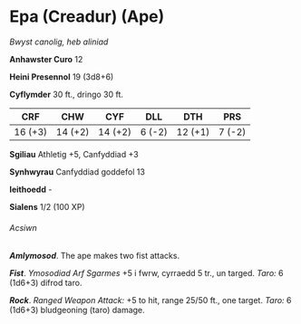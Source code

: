 # Epa (Creadur) (Ape)

*Bwyst canolig, heb aliniad*

**Anhawster Curo** 12

**Heini Presennol** 19 (3d8+6)

**Cyflymder** 30 ft., dringo 30 ft.

| CRF     | CHW     | CYF     | DLL    | DTH     | PRS    |
|---------|---------|---------|--------|---------|--------|
| 16 (+3) | 14 (+2) | 14 (+2) | 6 (-2) | 12 (+1) | 7 (-2) |

**Sgiliau** Athletig +5, Canfyddiad +3

**Synhwyrau** Canfyddiad goddefol 13

**Ieithoedd** -

**Sialens** 1/2 (100 XP)

###### Acsiwn

***Amlymosod***. The ape makes two fist attacks.

***Fist***. *Ymosodiad Arf Sgarmes* +5 i fwrw, cyrraedd 5 tr., un targed. *Taro:* 6 (1d6+3) difrod taro.

***Rock***. *Ranged Weapon Attack:* +5 to hit, range 25/50 ft., one target. *Taro:* 6 (1d6+3) bludgeoning (taro) damage.